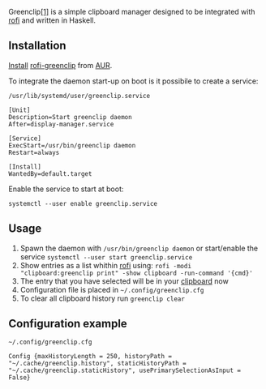 Greenclip[[1]](https://github.com/erebe/greenclip) is a simple clipboard manager designed to be integrated with [rofi](/index.php/Rofi "Rofi") and written in Haskell.

## Installation

[Install](/index.php/Install "Install") [rofi-greenclip](https://aur.archlinux.org/packages/rofi-greenclip/) from [AUR](/index.php/AUR "AUR").

To integrate the daemon start-up on boot is it possibile to create a service:

 `/usr/lib/systemd/user/greenclip.service` 
```
[Unit]
Description=Start greenclip daemon
After=display-manager.service

[Service]
ExecStart=/usr/bin/greenclip daemon
Restart=always

[Install]
WantedBy=default.target

```

Enable the service to start at boot:

`systemctl --user enable greenclip.service`

## Usage

1.  Spawn the daemon with `/usr/bin/greenclip daemon` or start/enable the service `systemctl --user start greenclip.service`
2.  Show entries as a list whithin [rofi](/index.php/Rofi "Rofi") using: `rofi -modi "clipboard:greenclip print" -show clipboard -run-command '{cmd}'`
3.  The entry that you have selected will be in your [clipboard](/index.php/Clipboard "Clipboard") now
4.  Configuration file is placed in `~/.config/greenclip.cfg`
5.  To clear all clipboard history run `greenclip clear`

## Configuration example

 `~/.config/greenclip.cfg` 
```
Config {maxHistoryLength = 250, historyPath = "~/.cache/greenclip.history", staticHistoryPath = "~/.cache/greenclip.staticHistory", usePrimarySelectionAsInput = False}

```